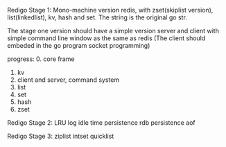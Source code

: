 
Redigo Stage 1:
Mono-machine version redis, with zset(skiplist version), list(linkedlist), kv, hash and set.
The string is the original go str.

The stage one version should have a simple version server and client with simple command line window as the same as redis
(The client should embeded in the go program socket programming)

progress:
0. core frame
1. kv
2. client and server, command system
3. list
4. set
5. hash
6. zset

Redigo Stage 2:
LRU
log
idle time
persistence rdb
persistence aof


Redigo Stage 3:
ziplist
intset
quicklist